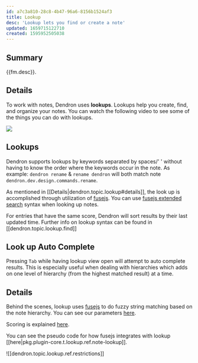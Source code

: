 ```yaml
---
id: a7c3a810-28c8-4b47-96a6-8156b1524af3
title: Lookup
desc: 'Lookup lets you find or create a note'
updated: 1659715122710
created: 1595952505038
---
```


## Summary

{{fm.desc}}.
## Details
To work with notes, Dendron uses  **lookups**. Lookups help you create, find, and organize your notes. You can watch the following video to see some of the things you can do with lookups.

<a href="https://www.loom.com/share/a409a621763548d395e48c9d4380cbe7"><img style="" src="https://cdn.loom.com/sessions/thumbnails/a409a621763548d395e48c9d4380cbe7-1600813345789-with-play.gif"> </a>

## Lookups
Dendron supports lookups by keywords separated by spaces/' ' without having to know the order where the keywords occur in the note. As example: `dendron rename` & `rename dendron` will both match note `dendron.dev.design.commands.rename`.

As mentioned in [[Details|dendron.topic.lookup#details]], the look up is accomplished through utilization of [fusejs](https://fusejs.io/). You can use [fusejs extended search](https://fusejs.io/examples.html#extended-search) syntax when looking up notes.  

For entries that have the same score, Dendron will sort results by their last updated time. Further info on lookup syntax can be found in [[dendron.topic.lookup.find]]

## Look up Auto Complete
Pressing `Tab` while having lookup view open will attempt to auto complete results. This is especially useful when dealing with hierarchies which adds on one level of hierarchy (from the highest matched result) at a time.

## Details

Behind the scenes, lookup uses [fusejs](https://fusejs.io/) to do fuzzy string matching based on the note hierarchy. You can see our parameters [here](https://github.com/dendronhq/dendron/blob/master/packages/common-all/src/fuse.ts#L31).

Scoring is explained [here](https://fusejs.io/concepts/scoring-theory.html).

You can see the pseudo code for how fusejs integrates with lookup [[here|pkg.plugin-core.t.lookup.ref.note-lookup]].

![[dendron.topic.lookup.ref.restrictions]]
